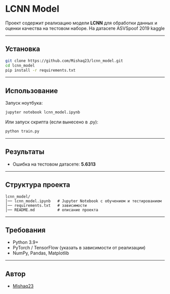 # LCNN Model

Проект содержит реализацию модели **LCNN** для обработки данных и оценки качества на тестовом наборе. На датасете ASVSpoof 2019 
kaggle

---

## Установка

```bash
git clone https://github.com/Mishaq23/lcnn_model.git
cd lcnn_model
pip install -r requirements.txt
```

---

## Использование

Запуск ноутбука:

```bash
jupyter notebook lcnn_model.ipynb
```

Или запуск скрипта (если вынесено в .py):

```bash
python train.py
```

---

## Результаты

- Ошибка на тестовом датасете: **5.6313**

---

## Структура проекта

```
lcnn_model/
│── lcnn_model.ipynb   # Jupyter Notebook с обучением и тестированием
│── requirements.txt   # зависимости
│── README.md          # описание проекта
```

---

## Требования

- Python 3.9+  
- PyTorch / TensorFlow (указать в зависимости от реализации)  
- NumPy, Pandas, Matplotlib

---

## Автор

- [Mishaq23](https://github.com/Mishaq23)

